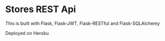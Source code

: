 # Stores REST Api

This is built with Flask, Flask-JWT, Flask-RESTful and Flask-SQLAlchemy

Deployed on Heroku

